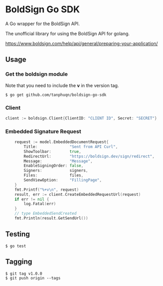 # BoldSign Go SDK
A Go wrapper for the BoldSign API.

The unofficial library for using the BoldSign API for golang.

https://www.boldsign.com/help/api/general/preparing-your-application/

## Usage

### Get the boldsign module

Note that you need to include the **v** in the version tag.

```
$ go get github.com/tanphuqn/boldsign-go-sdk
```


### Client

```go
client := boldsign.Client{ClientID: "CLIENT ID", Secret: "SECRET"}
```

### Embedded Signature Request

```go
	request := model.EmbeddedDocumentRequest{
		Title:              "Sent from API Curl",
		ShowToolbar:        true,
		RedirectUrl:        "https://boldsign.dev/sign/redirect",
		Message:            "Message",
		EnableSigningOrder: false,
		Signers:            signers,
		Files:              files,
		SendViewOption:     "FillingPage",
	}
	fmt.Printf("%+v\n", request)
	result, err := client.CreateEmbeddedRequestUrl(request)
	if err != nil {
		log.Fatal(err)
	}
    // type EmbeddedSendCreated
    fmt.Println(result.GetSendUrl())
```

## Testing

```
$ go test
```

## Tagging

```
$ git tag v1.0.0
$ git push origin --tags
```
